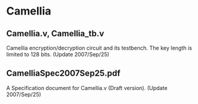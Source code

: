 # Camellia

## Camellia.v, Camellia_tb.v

Camellia encryption/decryption circuit and its testbench.
The key length is limited to 128 bits.
(Update 2007/Sep/25)

## CamelliaSpec2007Sep25.pdf

A Specification document for Camellia.v (Draft version).
(Update 2007/Sep/25)

